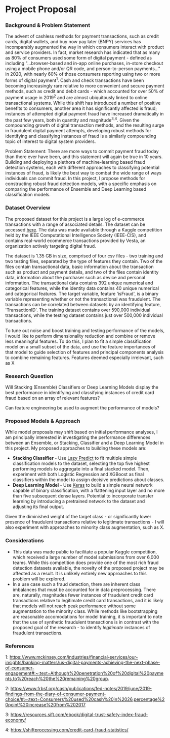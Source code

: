 # **Project Proposal**
### Background & Problem Statement

The advent of cashless methods for payment transactions, such as credit cards, digital wallets, and buy now pay later (BNPY) services has incomparably augmented the way in which consumers interact with product and service providers. In fact, market research has indicated that as many as 80% of consumers used some form of digital payment - defined as including "...browser-based and in-app online purchases, in-store checkout using a mobile phone and/or QR code, and person-to-person payments..."  in 2020, with nearly 60% of those consumers reporting using two or more forms of digital payment<sup>1</sup>. Cash and check transactions have been becoming increasingly rare relative to more convenient and secure payment methods, such as credit and debit cards - which accounted for over 50% of payment usage in 2019<sup>2</sup> and are almost ubiquitously linked to online transactional systems. While this shift has introduced a number of positive benefits to consumers, another area it has significantly affected is fraud; instances of attempted digital payment fraud have increased dramatically in the past few years, both in quantity and magnitude<sup>3,4</sup>. Given the compounding growth of digital transaction methods, and the resulting surge in fraudulent digital payment attempts, developing robust methods for identifying and classifying instances of fraud is a similarly compounding topic of interest to digital system providers. 

Problem Statement: There are more ways to commit payment fraud today than there ever have been, and this statement will again be true in 10 years. Building and deploying a plethora of machine-learning based fraud detection systems, each with different approaches to classifying potential instances of fraud, is likely the best way to combat the wide range of ways individuals can commit fraud. In this project, I propose methods for constructing robust fraud detection models, with a specific emphasis on comparing the performance of Ensemble and Deep Learning based classification models. 

### Dataset Overview

The proposed dataset for this project is a large log of e-commerce transactions with a range of associated details. The dataset can be accessed [here](https://www.kaggle.com/competitions/ieee-fraud-detection/data). The data was made available through a Kaggle competition held by the IEEE Computational Intelligence Society (IEEE-CIS), and contains real-world ecommerce transactions provided by Vesta, an organization actively targeting digital fraud. 

The dataset is 1.35 GB in size, comprised of four csv files - two training and two testing files, separated by the type of features they contain. Two of the files contain transactional data, basic information about the transaction such as product and payment details, and two of the files contain identity data, information about the purchaser such as device and personal information. The transactional data contains 392 unique numerical and categorical features, while the identity data contains 40 unique numerical and categorical features. The target variable, feature 'isFraud', is a binary variable representing whether or not the transactional was fraudulent. The transactions can be correlated between datasets by an identifying feature, 'TransactionID'. The training dataset contains over 590,000 individual transactions, while the testing dataset contains just over 500,000 individual transactions.

To tune out noise and boost training and testing performance of the models, I would like to perform dimensionality reduction and combine or remove less meaningful features. To do this, I plan to fit a simple classification model on a small subset of the data, and use the feature importances of that model to guide selection of features and principal components analysis to combine remaining features. Features deemed especially irrelevant, such as X

### Research Question

Will Stacking (Ensemble) Classifiers or Deep Learning Models display the best performance in identifying and classifying instances of credit card fraud based on an array of relevant features? 

Can feature engineering be used to augment the performance of models?

### Proposed Models & Approach

While model proposals may shift based on initial performance analyses, I am principally interested in investigating the performance differences between an Ensemble, or Stacking, Classifier and a Deep Learning Model in this project. My proposed approaches to building these models are: 

* **Stacking Classifier** - Use [Lazy Predict](https://lazypredict.readthedocs.io/en/latest/) to fit multiple simple classification models to the dataset, selecting the top five highest performing models to aggregate into a final stacked model. Then, experiment with both Logistic Regression and XGBoost as final classifiers within the model to assign decisive predictions about classes. 
*  **Deep Learning Model** - Use [Keras](https://keras.io/) to build a simple neural network capable of binary classification, with a flattening input layer and no more than five subsequent dense layers. Potential to incorporate transfer learning by introducing a pretrained network to the dataset and adjusting its final output. 

Given the diminished weight of the target class - or significantly lower presence of fraudulent transactions relative to legitimate transactions - I will also experiment with approaches to minority class augmentation, such as X.

### Considerations

* This data was made public to facilitate a popular Kaggle competition, which received a large number of model submissions from over 6,000 teams. While this competition does provide one of the most rich fraud detection datasets available, the novelty of the proposed project may be affected as a result. It is unlikely entirely new approaches to this problem will be explored.
* In a use case such a fraud detection, there are inherent class imbalances that must be accounted for in data preprocessing. There are, naturally, magnitudes fewer instances of fraudulent credit card transactions relative to legitimate credit card transactions, and it is likely that models will not reach peak performance without some augmentation to the minority class. While methods like bootstrapping are reasonable accomodations for model training, it is important to note that the use of synthetic fraudulent transactions is in contrast with the proposed goal of the research - to identify *legitimate* instances of fraudulent transactions. 

### References

1: https://www.mckinsey.com/industries/financial-services/our-insights/banking-matters/us-digital-payments-achieving-the-next-phase-of-consumer-engagement#:~:text=Although%20penetration%20of%20digital%20payments,to%20reach%20the%20remaining%20group.

2: https://www.frbsf.org/cash/publications/fed-notes/2019/june/2019-findings-from-the-diary-of-consumer-payment-choice/#:~:text=Consumers%20used%20cash%20in%2026,percentage%20point%20increase%20from%202017

3: https://resources.sift.com/ebook/digital-trust-safety-index-fraud-economy/

4: https://shiftprocessing.com/credit-card-fraud-statistics/
